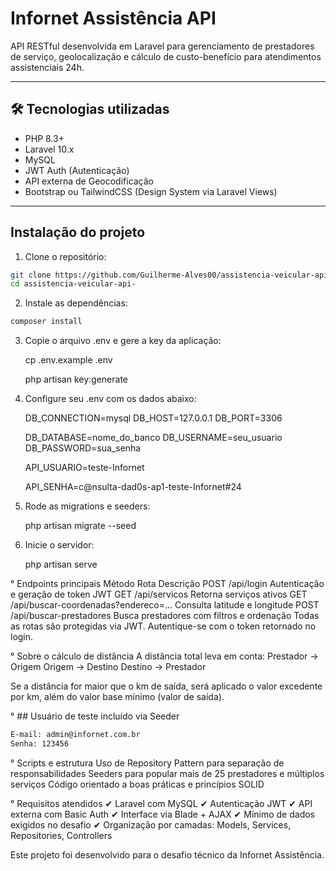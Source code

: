 # Infornet Assistência API

API RESTful desenvolvida em Laravel para gerenciamento de prestadores de serviço, geolocalização e cálculo de custo-benefício para atendimentos assistenciais 24h.

---

## 🛠️ Tecnologias utilizadas

-   PHP 8.3+
-   Laravel 10.x
-   MySQL
-   JWT Auth (Autenticação)
-   API externa de Geocodificação
-   Bootstrap ou TailwindCSS (Design System via Laravel Views)

---

## Instalação do projeto

1. Clone o repositório:

```bash
git clone https://github.com/Guilherme-Alves00/assistencia-veicular-api-.git
cd assistencia-veicular-api-
```

2. Instale as dependências:

```bash
composer install
```

3. Copie o arquivo .env e gere a key da aplicação:

    cp .env.example .env
   
    php artisan key:generate

4. Configure seu .env com os dados abaixo:

   DB_CONNECTION=mysql
   DB_HOST=127.0.0.1
   DB_PORT=3306

   DB_DATABASE=nome_do_banco
   DB_USERNAME=seu_usuario
   DB_PASSWORD=sua_senha

    API_USUARIO=teste-Infornet
 
    API_SENHA=c@nsulta-dad0s-ap1-teste-Infornet#24

5. Rode as migrations e seeders:
   
      php artisan migrate --seed

6. Inicie o servidor:
   
      php artisan serve

° Endpoints principais
Método	Rota	Descrição
POST	/api/login	Autenticação e geração de token JWT
GET	/api/servicos	Retorna serviços ativos
GET	/api/buscar-coordenadas?endereco=...	Consulta latitude e longitude
POST	/api/buscar-prestadores	Busca prestadores com filtros e ordenação
Todas as rotas são protegidas via JWT. Autentique-se com o token retornado no login.

° Sobre o cálculo de distância
A distância total leva em conta:
Prestador → Origem
Origem → Destino
Destino → Prestador

Se a distância for maior que o km de saída, será aplicado o valor excedente por km, além do valor base mínimo (valor de saída).

° ## Usuário de teste incluído via Seeder

```txt
E-mail: admin@infornet.com.br  
Senha: 123456
```

° Scripts e estrutura
Uso de Repository Pattern para separação de responsabilidades
Seeders para popular mais de 25 prestadores e múltiplos serviços
Código orientado a boas práticas e princípios SOLID

° Requisitos atendidos
✔ Laravel com MySQL ✔ Autenticação JWT ✔ API externa com Basic Auth ✔ Interface via Blade + AJAX ✔ Mínimo de dados exigidos no desafio ✔ Organização por camadas: Models, Services, Repositories, Controllers

Este projeto foi desenvolvido para o desafio técnico da Infornet Assistência.
```
